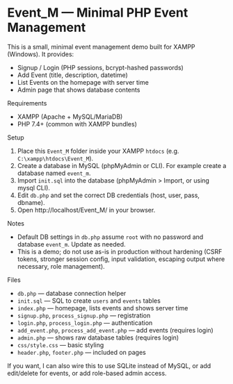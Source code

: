 # Event_M — Minimal PHP Event Management

This is a small, minimal event management demo built for XAMPP (Windows). It provides:

- Signup / Login (PHP sessions, bcrypt-hashed passwords)
- Add Event (title, description, datetime)
- List Events on the homepage with server time
- Admin page that shows database contents

Requirements
- XAMPP (Apache + MySQL/MariaDB)
- PHP 7.4+ (common with XAMPP bundles)

Setup
1. Place this `Event_M` folder inside your XAMPP `htdocs` (e.g. `C:\xampp\htdocs\Event_M`).
2. Create a database in MySQL (phpMyAdmin or CLI). For example create a database named `event_m`.
3. Import `init.sql` into the database (phpMyAdmin > Import, or using mysql CLI).
4. Edit `db.php` and set the correct DB credentials (host, user, pass, dbname).
5. Open http://localhost/Event_M/ in your browser.

Notes
- Default DB settings in `db.php` assume `root` with no password and database `event_m`. Update as needed.
- This is a demo; do not use as-is in production without hardening (CSRF tokens, stronger session config, input validation, escaping output where necessary, role management).

Files
- `db.php` — database connection helper
- `init.sql` — SQL to create `users` and `events` tables
- `index.php` — homepage, lists events and shows server time
- `signup.php`, `process_signup.php` — registration
- `login.php`, `process_login.php` — authentication
- `add_event.php`, `process_add_event.php` — add events (requires login)
- `admin.php` — shows raw database tables (requires login)
- `css/style.css` — basic styling
- `header.php`, `footer.php` — included on pages

If you want, I can also wire this to use SQLite instead of MySQL, or add edit/delete for events, or add role-based admin access.
#
